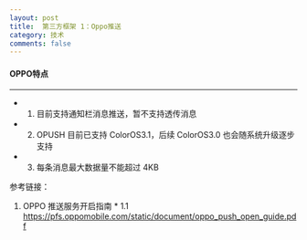```yaml
---
layout: post
title:  第三方框架 1：Oppo推送
category: 技术
comments: false
---
```


#### OPPO特点 
 ---
 
 * 1. 目前支持通知栏消息推送，暂不支持透传消息
 * 2. OPUSH 目前已支持 ColorOS3.1，后续 ColorOS3.0 也会随系统升级逐步支持
 * 3. 每条消息最大数据量不能超过 4KB
 

 
 
 
 
 参考链接：
 
 1.  OPPO 推送服务开启指南
 	* 1.1 <https://pfs.oppomobile.com/static/document/oppo_push_open_guide.pdf>
 
 
 
 
 
 
 
 
 
 
 
 
 
 
 
 
 
 